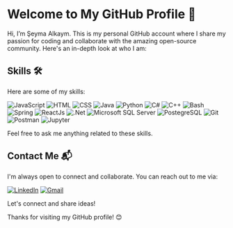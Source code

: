# Welcome to My GitHub Profile 👋

Hi, I’m Şeyma Alkaym. This is my personal GitHub account where I share my passion for coding and collaborate with the amazing open-source community. Here's an in-depth look at who I am:


## Skills 🛠️

Here are some of my skills:

![JavaScript](https://img.shields.io/badge/JavaScript-%23F7DF1E?style=for-the-badge&logo=javascript&logoColor=white) ![HTML](https://img.shields.io/badge/HTML-%23E34F26?style=for-the-badge&logo=html5&logoColor=white) ![CSS](https://img.shields.io/badge/CSS-%231572B6?style=for-the-badge&logo=css3&logoColor=white) ![Java](https://img.shields.io/badge/Java-black?style=for-the-badge&logo=java) ![Python](https://img.shields.io/badge/Python-%233776AB?style=for-the-badge&logo=python&logoColor=white) ![C#](https://img.shields.io/badge/C%23-%23512BD4?style=for-the-badge&logo=c%20sharp&logoColor=white) ![C++](https://img.shields.io/badge/C%2B%2B-%2300599C?style=for-the-badge&logo=c%2B%2B&logoColor=white) ![Bash](https://img.shields.io/badge/Bash-%234EAA25?style=for-the-badge&logo=gnubash&logoColor=white) ![Spring](https://img.shields.io/badge/Spring%20Boot-%236DB33F?style=for-the-badge&logo=spring%20boot&logoColor=white) ![ReactJs](https://img.shields.io/badge/React-%2361DAFB?style=for-the-badge&logo=react&logoColor=white) ![.Net](https://img.shields.io/badge/-%23512BD4?style=for-the-badge&logo=.net&logoColor=white) ![Microsoft SQL Server](https://img.shields.io/badge/Microsoft%20SQL%20Server-%23CC2927?style=for-the-badge&logo=microsoftsqlserver&logoColor=white) ![PostegreSQL](https://img.shields.io/badge/PostgreSQL-%234169E1?style=for-the-badge&logo=postgresql&logoColor=white) ![Git](https://img.shields.io/badge/git-%23F05032?style=for-the-badge&logo=git&logoColor=white) ![Postman](https://img.shields.io/badge/Postman-%23FF6C37?style=for-the-badge&logo=postman&logoColor=white) ![Jupyter](https://img.shields.io/badge/Jupyter-%23F37626?style=for-the-badge&logo=jupyter&logoColor=white)


Feel free to ask me anything related to these skills.


## Contact Me 📬

I'm always open to connect and collaborate. You can reach out to me via:
 
 [![LinkedIn](https://img.shields.io/badge/LinkedIn-%230A66C2?style=for-the-badge&logo=linkedin&logoColor=white)](https://www.linkedin.com/in/seyma-alkaym/) [![Gmail](https://img.shields.io/badge/Gmail-%23EA4335?style=for-the-badge&logo=gmail&logoColor=white)](mailto:shaemaafadel1166s@gmail.com)


Let's connect and share ideas!


Thanks for visiting my GitHub profile! 😊
